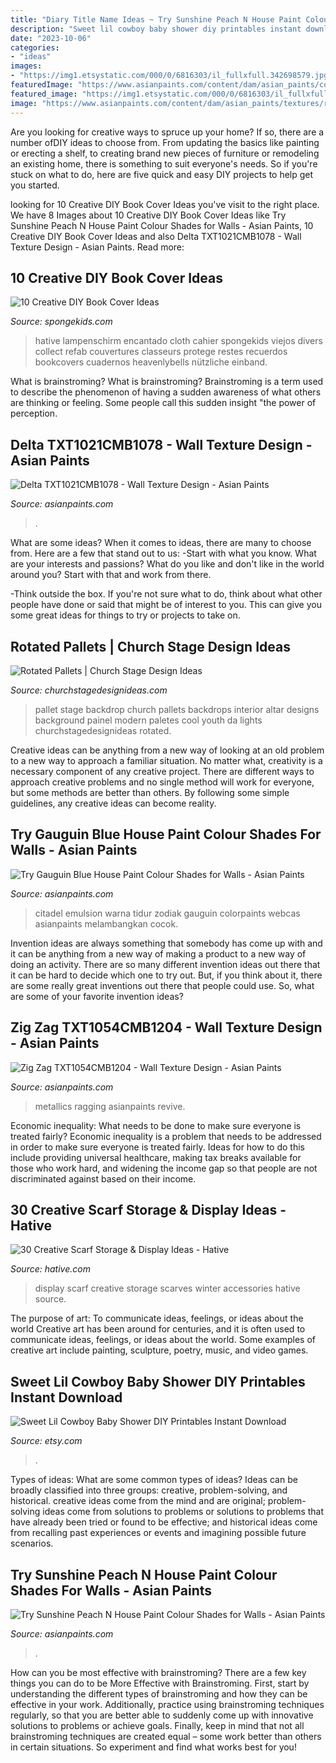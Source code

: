 ```yaml
---
title: "Diary Title Name Ideas ~ Try Sunshine Peach N House Paint Colour Shades For Walls"
description: "Sweet lil cowboy baby shower diy printables instant download"
date: "2023-10-06"
categories:
- "ideas"
images:
- "https://img1.etsystatic.com/000/0/6816303/il_fullxfull.342698579.jpg"
featuredImage: "https://www.asianpaints.com/content/dam/asian_paints/colours/room-shots/teals-blues-colour-shade-asian-paints-7344.jpg"
featured_image: "https://img1.etsystatic.com/000/0/6816303/il_fullxfull.342698579.jpg"
image: "https://www.asianpaints.com/content/dam/asian_paints/textures/room-shots/interior-texture-room-shots-asian-paints-TXT1021CMB1078.jpg"
---
```



Are you looking for creative ways to spruce up your home? If so, there are a number ofDIY ideas to choose from. From updating the basics like painting or erecting a shelf, to creating brand new pieces of furniture or remodeling an existing home, there is something to suit everyone's needs. So if you're stuck on what to do, here are five quick and easy DIY projects to help get you started.

	

		
looking for 10 Creative DIY Book Cover Ideas you've visit to the right place. We have 8 Images about 10 Creative DIY Book Cover Ideas like Try Sunshine Peach N House Paint Colour Shades for Walls - Asian Paints, 10 Creative DIY Book Cover Ideas and also Delta TXT1021CMB1078 - Wall Texture Design - Asian Paints. Read more:
		
    
## 10 Creative DIY Book Cover Ideas

<img loading=lazy src="https://spongekids.com/wp-content/uploads/2014/09/diy-book-cover-ideas/8-cute-book-covers-for-girls.jpg" onerror="this.onerror=null;this.src='https://tse1.mm.bing.net/th?id=OIP.bBygi3Keh8mPW5Fc2Dv8rwHaJ4&amp;pid=15.1';" alt="10 Creative DIY Book Cover Ideas">

_Source: spongekids.com_

>hative lampenschirm encantado cloth cahier spongekids viejos divers collect refab couvertures classeurs protege restes recuerdos bookcovers cuadernos heavenlybells nützliche einband. 

	

What is brainstroming?
What is brainstroming? Brainstroming is a term used to describe the phenomenon of having a sudden awareness of what others are thinking or feeling. Some people call this sudden insight "the power of perception.

    
## Delta TXT1021CMB1078 - Wall Texture Design - Asian Paints

<img loading=lazy src="https://www.asianpaints.com/content/dam/asian_paints/textures/room-shots/interior-texture-room-shots-asian-paints-TXT1021CMB1078.jpg" onerror="this.onerror=null;this.src='https://tse1.mm.bing.net/th?id=OIP.Q27DT6d3KJVXcy7E5dPXigHaGK&amp;pid=15.1';" alt="Delta TXT1021CMB1078 - Wall Texture Design - Asian Paints">

_Source: asianpaints.com_

>. 

	

What are some ideas?
When it comes to ideas, there are many to choose from. Here are a few that stand out to us:
-Start with what you know. What are your interests and passions? What do you like and don't like in the world around you? Start with that and work from there.

-Think outside the box. If you're not sure what to do, think about what other people have done or said that might be of interest to you. This can give you some great ideas for things to try or projects to take on.

    
## Rotated Pallets | Church Stage Design Ideas

<img loading=lazy src="https://churchstagedesignideas.com/wp-content/uploads/2013/10/IMG_8386.jpg" onerror="this.onerror=null;this.src='https://tse3.mm.bing.net/th?id=OIP.vM-y16rrh3ZPk0swffXIUwHaE8&amp;pid=15.1';" alt="Rotated Pallets | Church Stage Design Ideas">

_Source: churchstagedesignideas.com_

>pallet stage backdrop church pallets backdrops interior altar designs background painel modern paletes cool youth da lights churchstagedesignideas rotated. 

	

Creative ideas can be anything from a new way of looking at an old problem to a new way to approach a familiar situation. No matter what, creativity is a necessary component of any creative project. There are different ways to approach creative problems and no single method will work for everyone, but some methods are better than others. By following some simple guidelines, any creative ideas can become reality.

    
## Try Gauguin Blue House Paint Colour Shades For Walls - Asian Paints

<img loading=lazy src="https://www.asianpaints.com/content/dam/asian_paints/colours/room-shots/teals-blues-colour-shade-asian-paints-7344.jpg" onerror="this.onerror=null;this.src='https://tse1.mm.bing.net/th?id=OIP.HXW1HL2GVE2U7Rslop75BAHaGK&amp;pid=15.1';" alt="Try Gauguin Blue House Paint Colour Shades for Walls - Asian Paints">

_Source: asianpaints.com_

>citadel emulsion warna tidur zodiak gauguin colorpaints webcas asianpaints melambangkan cocok. 

	

Invention ideas are always something that somebody has come up with and it can be anything from a new way of making a product to a new way of doing an activity. There are so many different invention ideas out there that it can be hard to decide which one to try out. But, if you think about it, there are some really great inventions out there that people could use. So, what are some of your favorite invention ideas?

    
## Zig Zag TXT1054CMB1204 - Wall Texture Design - Asian Paints

<img loading=lazy src="https://www.asianpaints.com/content/dam/asian_paints/textures/room-shots/interior-texture-room-shots-asian-paints-TXT1054CMB1204.jpg" onerror="this.onerror=null;this.src='https://tse2.mm.bing.net/th?id=OIP.K3IWZRxv-vezokliL5DSWQHaGK&amp;pid=15.1';" alt="Zig Zag TXT1054CMB1204 - Wall Texture Design - Asian Paints">

_Source: asianpaints.com_

>metallics ragging asianpaints revive. 

	

Economic inequality: What needs to be done to make sure everyone is treated fairly?
Economic inequality is a problem that needs to be addressed in order to make sure everyone is treated fairly. Ideas for how to do this include providing universal healthcare, making tax breaks available for those who work hard, and widening the income gap so that people are not discriminated against based on their income.

    
## 30 Creative Scarf Storage &amp; Display Ideas - Hative

<img loading=lazy src="https://hative.com/wp-content/uploads/2015/03/scarf-storage-ideas/5-creative-scarf-storage-and-display-ideas.jpg" onerror="this.onerror=null;this.src='https://tse3.mm.bing.net/th?id=OIP.C7vsjFHEckY2RiPxWHCaIwHaOn&amp;pid=15.1';" alt="30 Creative Scarf Storage &amp; Display Ideas - Hative">

_Source: hative.com_

>display scarf creative storage scarves winter accessories hative source. 

	

The purpose of art: To communicate ideas, feelings, or ideas about the world
Creative art has been around for centuries, and it is often used to communicate ideas, feelings, or ideas about the world. Some examples of creative art include painting, sculpture, poetry, music, and video games.

    
## Sweet Lil Cowboy Baby Shower DIY Printables Instant Download

<img loading=lazy src="https://img1.etsystatic.com/000/0/6816303/il_fullxfull.342698579.jpg" onerror="this.onerror=null;this.src='https://tse2.mm.bing.net/th?id=OIP.oqcKjK7RwdXRmBzj-L450gHaLJ&amp;pid=15.1';" alt="Sweet Lil Cowboy Baby Shower DIY Printables Instant Download">

_Source: etsy.com_

>. 

	

Types of ideas: What are some common types of ideas?
Ideas can be broadly classified into three groups: creative, problem-solving, and historical. creative ideas come from the mind and are original; problem-solving ideas come from solutions to problems or solutions to problems that have already been tried or found to be effective; and historical ideas come from recalling past experiences or events and imagining possible future scenarios.

    
## Try Sunshine Peach N House Paint Colour Shades For Walls - Asian Paints

<img loading=lazy src="https://www.asianpaints.com/content/dam/asian_paints/colours/room-shots/reds-oranges-colour-shade-asian-paints-9934.jpg" onerror="this.onerror=null;this.src='https://tse2.mm.bing.net/th?id=OIP.18dW6IrAxNmoxLzAPu56NAHaFq&amp;pid=15.1';" alt="Try Sunshine Peach N House Paint Colour Shades for Walls - Asian Paints">

_Source: asianpaints.com_

>. 

	

How can you be most effective with brainstroming?
There are a few key things you can do to be More Effective with Brainstroming. First, start by understanding the different types of brainstroming and how they can be effective in your work. Additionally, practice using brainstroming techniques regularly, so that you are better able to suddenly come up with innovative solutions to problems or achieve goals. Finally, keep in mind that not all brainstroming techniques are created equal – some work better than others in certain situations. So experiment and find what works best for you!

